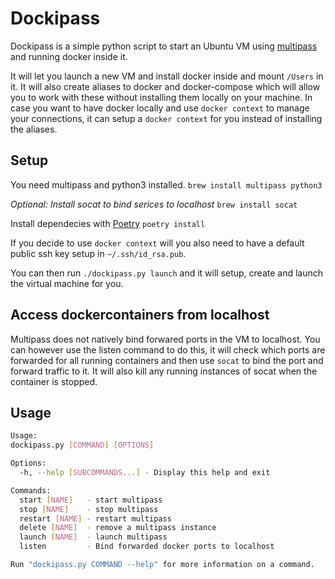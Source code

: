 # Dockipass

Dockipass is a simple python script to start an Ubuntu VM using [multipass](https://multipass.run/) and running docker inside it.

It will let you launch a new VM and install docker inside and mount `/Users` in it. It will also create aliases to docker and docker-compose which will allow you to work with these without installing them locally on your machine. In case you want to have docker locally and use `docker context` to manage your connections, it can  setup a `docker context` for you instead of installing the aliases. 

## Setup
You need multipass and python3 installed. 
`brew install multipass python3`

*Optional: Install socat to bind serices to localhost* 
`brew install socat`

Install dependecies with [Poetry](https://python-poetry.org/docs/#osx--linux--bashonwindows-install-instructions) 
`poetry install`

If you decide to use `docker context` will you also need to have a default public ssh key setup in `~/.ssh/id_rsa.pub`.

You can then run `./dockipass.py launch` and it will setup, create and launch the virtual machine for you.

## Access dockercontainers from localhost
Multipass does not natively bind forwared ports in the VM to localhost. You can however use the listen command to do this, it will check which ports are forwarded for all running containers and then use `socat` to bind the port and forward traffic to it. It will also kill any running instances of socat when the container is stopped. 

## Usage
```sh
Usage:
dockipass.py [COMMAND] [OPTIONS]

Options:
  -h, --help [SUBCOMMANDS...] - Display this help and exit

Commands:
  start [NAME]   - start multipass
  stop [NAME]    - stop multipass
  restart [NAME] - restart multipass
  delete [NAME]  - remove a multipass instance
  launch [NAME]  - launch multipass
  listen         - Bind forwarded docker ports to localhost

Run "dockipass.py COMMAND --help" for more information on a command.
```